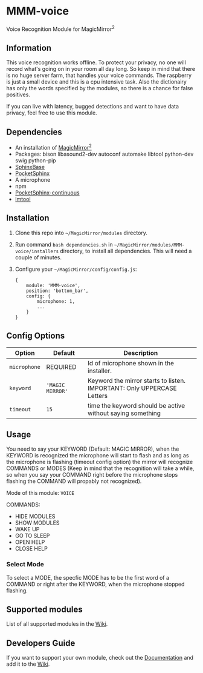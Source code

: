 # MMM-voice
Voice Recognition Module for MagicMirror<sup>2</sup>

## Information
This voice recognition works offline. To protect your privacy, no one will record what's going on in your room all day long.
So keep in mind that there is no huge server farm, that handles your voice commands. The raspberry is just a small device and this is a cpu intensive task.
Also the dictionairy has only the words specified by the modules, so there is a chance for false positives.

If you can live with latency, bugged detections and want to have data privacy, feel free to use this module.

## Dependencies
  * An installation of [MagicMirror<sup>2</sup>](https://github.com/MichMich/MagicMirror)
  * Packages: bison libasound2-dev autoconf automake libtool python-dev swig python-pip
  * [SphinxBase](https://github.com/cmusphinx/sphinxbase)
  * [PocketSphinx](https://github.com/cmusphinx/pocketsphinx)
  * A microphone
  * npm
  * [PocketSphinx-continuous](https://www.npmjs.com/package/pocketsphinx-continuous)
  * [lmtool](https://www.npmjs.com/package/lmtool)

## Installation
 1. Clone this repo into `~/MagicMirror/modules` directory.
 2. Run command `bash dependencies.sh` in `~/MagicMirror/modules/MMM-voice/installers` directory, to install all dependencies. This will need a couple of minutes.
 3. Configure your `~/MagicMirror/config/config.js`:
 
     ```
     {
         module: 'MMM-voice',
         position: 'bottom_bar',
         config: {
             microphone: 1,
             ...
         }
     }
     ```

## Config Options
| **Option** | **Default** | **Description** |
| --- | --- | --- |
| `microphone` | REQUIRED | Id of microphone shown in the installer. |
| `keyword` | `'MAGIC MIRROR'` | Keyword the mirror starts to listen. IMPORTANT: Only UPPERCASE Letters |
| `timeout` | `15` | time the keyword should be active without saying something |

## Usage
You need to say your KEYWORD (Default: MAGIC MIRROR), when the KEYWORD is recognized the microphone will start to flash and as long as the microphone is flashing (timeout config option) the mirror will recognize COMMANDS or MODES (Keep in mind that the recognition will take a while, so when you say your COMMAND right before the microphone stops flashing the COMMAND will propably not recognized).

Mode of this module: `VOICE`

COMMANDS: 
  * HIDE MODULES
  * SHOW MODULES
  * WAKE UP
  * GO TO SLEEP
  * OPEN HELP
  * CLOSE HELP

### Select Mode
To select a MODE, the specfic MODE has to be the first word of a COMMAND or right after the KEYWORD, when the microphone stopped flashing.

## Supported modules
List of all supported modules in the [Wiki](https://github.com/fewieden/MMM-voice/wiki/Supported-Modules).

## Developers Guide
If you want to support your own module, check out the [Documentation](https://github.com/fewieden/MMM-voice/blob/master/DEVELOPER.md) and add it to the [Wiki](https://github.com/fewieden/MMM-voice/wiki/Supported-Modules).
